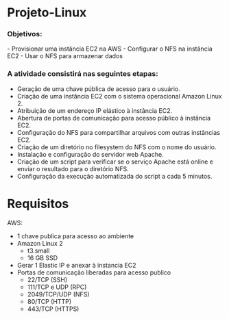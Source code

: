 <h1>Projeto-Linux</h1>

<h3>Objetivos:</h3>
- Provisionar uma instância EC2 na AWS
- Configurar o NFS na instância EC2
- Usar o NFS para armazenar dados

<h3>A atividade consistirá nas seguintes etapas:</h3>

- Geração de uma chave pública de acesso para o usuário.
- Criação de uma instância EC2 com o sistema operacional Amazon Linux 2.
- Atribuição de um endereço IP elástico à instância EC2.
- Abertura de portas de comunicação para acesso público à instância EC2.
- Configuração do NFS para compartilhar arquivos com outras instâncias EC2.
- Criação de um diretório no filesystem do NFS com o nome do usuário.
- Instalação e configuração do servidor web Apache.
- Criação de um script para verificar se o serviço Apache está online e enviar o resultado para o diretório NFS.
- Configuração da execução automatizada do script a cada 5 minutos.

<h1>Requisitos</h1>

AWS:
- 1 chave publica para acesso ao ambiente
- Amazon Linux 2
    - t3.small
    - 16 GB SSD
- Gerar 1 Elastic IP e anexar à instancia EC2
- Portas de comunicação liberadas para acesso publico
    - 22/TCP (SSH)
    - 111/TCP e UDP (RPC)
    - 2049/TCP/UDP (NFS)
    - 80/TCP (HTTP)
    - 443/TCP (HTTPS)

